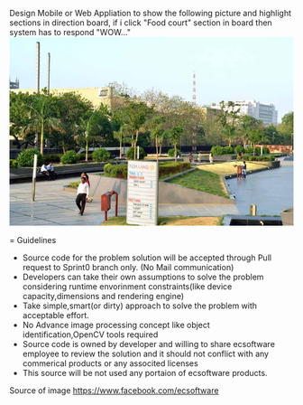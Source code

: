 Design Mobile or Web Appliation to show the following picture and highlight sections in direction board, if i click  "Food court" section in board then system has to respond "WOW..."
![Alt text](direction_board.jpg)

= Guidelines

* Source code for the problem solution will be  accepted through Pull request to Sprint0 branch only. (No Mail communication)
* Developers can take their own assumptions to solve the problem considering runtime envorinment constraints(like device capacity,dimensions and rendering engine)
* Take simple,smart(or dirty) approach to solve the problem with acceptable effort.
* No Advance image processing concept like object identification,OpenCV tools required
* Source code is owned by developer and willing to share ecsoftware employee to review the solution and it should not conflict with any commerical products or any associted licenses
* This source will be not used any portaion of ecsoftware products.

Source of image https://www.facebook.com/ecsoftware 
